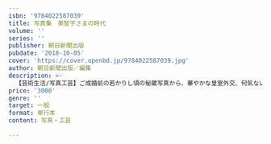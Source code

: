 ```yaml
---
isbn: '9784022587039'
title: 写真集　美智子さまの時代
volume: ''
series: ''
publisher: 朝日新聞出版
pubdate: '2018-10-05'
cover: 'https://cover.openbd.jp/9784022587039.jpg'
author: 朝日新聞出版／編集
description: >-
  【芸術生活/写真工芸】ご成婚前の若かりし頃の秘蔵写真から、華やかな皇室外交、何気ない日のご家族との一枚、そして戦争や災害に傷ついた人々の苦しみに寄り添う姿まで。私たちを見守り続けてくださる美智子さまのこれまでの軌跡をたどった写真集。豪華な完全保存版。
price: '3000'
genre: ''
target: 一般
format: 単行本
content: 写真・工芸

---
```

